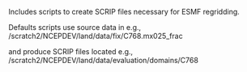 
Includes scripts to create SCRIP files necessary for ESMF regridding. 

Defaults scripts use source data in e.g., /scratch2/NCEPDEV/land/data/fix/C768.mx025_frac

and produce SCRIP files located e.g., /scratch2/NCEPDEV/land/data/evaluation/domains/C768
